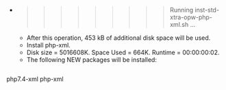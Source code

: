 * >>>>>>>>> Running inst-std-xtra-opw-php-xml.sh ...
  * After this operation, 453 kB of additional disk space will be used.
  * Install php-xml.
  * Disk size = 5016608K. Space Used = 664K. Runtime = 00:00:00:02.
  * The following NEW packages will be installed:
  ```bash
php7.4-xml php-xml
  ```
